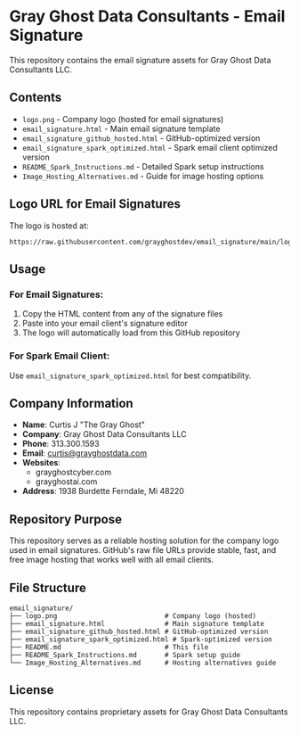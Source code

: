 # Gray Ghost Data Consultants - Email Signature

This repository contains the email signature assets for Gray Ghost Data Consultants LLC.

## Contents

- `logo.png` - Company logo (hosted for email signatures)
- `email_signature.html` - Main email signature template
- `email_signature_github_hosted.html` - GitHub-optimized version
- `email_signature_spark_optimized.html` - Spark email client optimized version
- `README_Spark_Instructions.md` - Detailed Spark setup instructions
- `Image_Hosting_Alternatives.md` - Guide for image hosting options

## Logo URL for Email Signatures

The logo is hosted at:
```
https://raw.githubusercontent.com/grayghostdev/email_signature/main/logo.png
```

## Usage

### For Email Signatures:
1. Copy the HTML content from any of the signature files
2. Paste into your email client's signature editor
3. The logo will automatically load from this GitHub repository

### For Spark Email Client:
Use `email_signature_spark_optimized.html` for best compatibility.

## Company Information

- **Name**: Curtis J "The Gray Ghost"
- **Company**: Gray Ghost Data Consultants LLC
- **Phone**: 313.300.1593
- **Email**: curtis@grayghostdata.com
- **Websites**: 
  - grayghostcyber.com
  - grayghostai.com
- **Address**: 1938 Burdette Ferndale, Mi 48220

## Repository Purpose

This repository serves as a reliable hosting solution for the company logo used in email signatures. GitHub's raw file URLs provide stable, fast, and free image hosting that works well with all email clients.

## File Structure

```
email_signature/
├── logo.png                           # Company logo (hosted)
├── email_signature.html               # Main signature template
├── email_signature_github_hosted.html # GitHub-optimized version
├── email_signature_spark_optimized.html # Spark-optimized version
├── README.md                          # This file
├── README_Spark_Instructions.md       # Spark setup guide
└── Image_Hosting_Alternatives.md      # Hosting alternatives guide
```

## License

This repository contains proprietary assets for Gray Ghost Data Consultants LLC. 